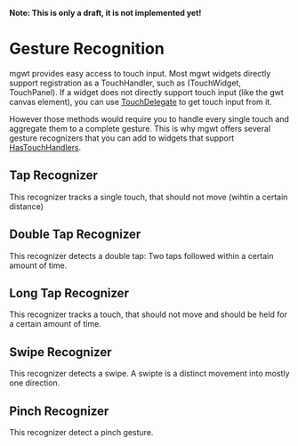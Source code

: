 **Note: This is only a draft, it is not implemented yet!**

# Gesture Recognition #
mgwt provides easy access to touch input. Most mgwt widgets directly support registration as a TouchHandler, such as (TouchWidget, TouchPanel). If a widget does not directly support touch input (like the gwt canvas element), you can use [TouchDelegate](http://docs.mgwt.googlecode.com/git/javadoc/latest/com/googlecode/mgwt/ui/client/widget/touch/TouchDelegate.html) to get touch input from it.

However those methods would require you to handle every single touch and aggregate them to a complete gesture. This is why mgwt offers several gesture recognizers that you can add to widgets that support [HasTouchHandlers](http://docs.mgwt.googlecode.com/git/javadoc/latest/com/googlecode/mgwt/dom/client/event/touch/HasTouchHandlers.html).

## Tap Recognizer ##
This recognizer tracks a single touch, that should not move (wihtin a certain distance)

## Double Tap Recognizer ##
This recognizer detects a double tap: Two taps followed within a certain amount of time.

## Long Tap Recognizer ##
This recognizer tracks a touch, that should not move and should be held for a certain amount of time.

## Swipe Recognizer ##
This recognizer detects a swipe. A swipte is a distinct movement into mostly one direction.

## Pinch Recognizer ##
This recognizer detect a pinch gesture.